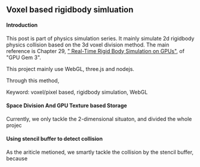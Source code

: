 ## Voxel based rigidbody simluation

#### Introduction
This post is part of physics simulation series. It mainly simulate 2d rigidbody physics collision based on the 3d voxel division method. The main reference is Chapter 29, [" Real-Time Rigid Body Simulation on GPUs"](https://developer.nvidia.com/gpugems/GPUGems3/gpugems3_ch29.html), of "GPU Gem 3". 

This project mainly use WebGL, three.js and nodejs. 

Through this method, 

Keyword: voxel/pixel based, rigidbody simulation, WebGL

#### Space Division And GPU Texture based Storage
Currently, we only tackle the 2-dimensional situaton, and divided the whole projec

#### Using stencil buffer to detect collision

As the ariticle metioned, we smartly tackle the collision by the stencil buffer, because